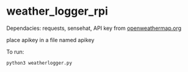 # weather_logger_rpi 

Dependacies: requests, sensehat, API key from [openweathermap.org](https://openweathermap.org/)

place apikey in a file named apikey

To run: 
```sh
python3 weatherlogger.py
```
